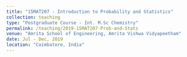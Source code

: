 ```yaml
---
title: "15MAT207 - Introduction to Probability and Statistics"
collection: teaching
type: "Postgraduate Course - Int. M.Sc Chemistry"
permalink: /teaching/2019-15MAT207-Prob-and-Stats
venue: "Amrita School of Engineering, Amrita Vishwa Vidyapeetham"
date: Jul - Dec, 2019
location: "Coimbatore, India"
---
```

